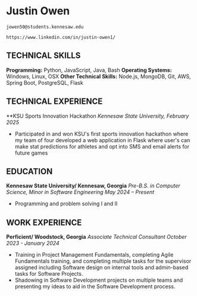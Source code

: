 
# Justin Owen

```
jowen50@students.kennesaw.edu
```

```
https://www.linkedin.com/in/justin-owen1/
```

## TECHNICAL SKILLS

**Programming:** Python, JavaScript, Java, Bash
**Operating Systems:** Windows, Linux, OSX
**Other Technical Skills:** Node.js, MongoDB, Git, AWS, Spring Boot, PostgreSQL, Flask

## TECHNICAL EXPERIENCE

**KSU Sports Innovation Hackathon
_Kennesaw State University, February 2025_
- Participated in and won KSU's first sports innovation hackathon where my team of four developed a web application in Flask where user's can make stat predictions for athletes and opt into SMS and email alerts for future games

## EDUCATION

**Kennesaw State University/ Kennesaw, Georgia**
_Pre-B.S. in Computer Science, Minor in Software Engineering May 2024 – Present_
- Programming and problem solving I and II

## WORK EXPERIENCE

**Perficient/ Woodstock, Georgia**
_Associate Technical Consultant October 2023 - January 2024_

- Training in Project Management Fundamentals, completing Agile Fundamentals training, and completing multiple tasks for the supervisor assigned including Software design on internal tools and admin-based tasks for Software Projects.
- Shadowing in Software Development projects on multiple teams and presenting my ideas to aid in the Software Development process.